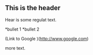 

## This is the header

Hear is some regulat text.

*bullet 1
*bullet 2

(Link to Google )(http://www.google.com)

more text.
